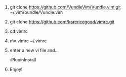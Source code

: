 1. git clone https://github.com/VundleVim/Vundle.vim.git ~/.vim/bundle/Vundle.vim

2. git clone https://github.com/karericegood/vimrc.git

3. cd vimrc 

4. mv vimrc ~/.vimrc

5. enter a new vi file and..

   :PluninInstall

6. Enjoy!
